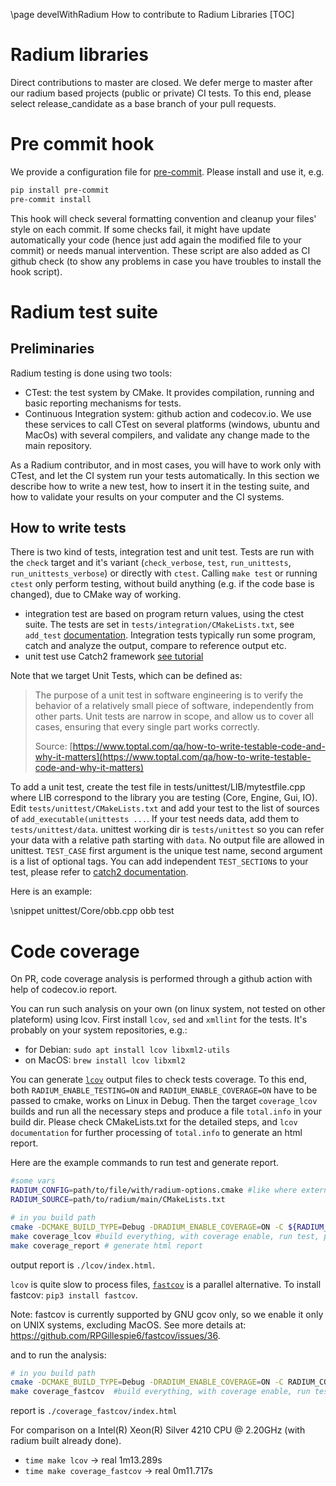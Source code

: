 \page develWithRadium How to contribute to Radium Libraries
[TOC]

# Radium libraries

Direct contributions to master are closed.
We defer merge to master after our radium based projects (public or private) CI tests.
To this end, please select release_candidate as a base branch of your pull requests.

# Pre commit hook

We provide a configuration file for [pre-commit](https://pre-commit.com/). Please install and use it, e.g.

```bash
pip install pre-commit
pre-commit install
```

This hook will check several formatting convention and cleanup your files' style on each commit. If some checks fail,
it might have update automatically your code (hence just add again the modified file to your commit) or needs manual intervention.
These script are also added as CI github check (to show any problems in case you have troubles to install the hook script).

# Radium test suite

## Preliminaries

Radium testing is done using two tools:

- CTest: the test system by CMake. It provides compilation, running and basic reporting mechanisms for tests.
- Continuous Integration system: github action and codecov.io. We use these services to call CTest on several platforms (windows, ubuntu and MacOs) with several compilers, and validate any change made to the main repository.

As a Radium contributor, and in most cases, you will have to work only with CTest, and let the CI system run your tests automatically.
In this section we describe how to write a new test, how to insert it in the testing suite, and how to validate your results on your computer and the CI systems.

## How to write tests

There is two kind of tests, integration test and unit test. Tests are run with the `check` target and it's variant (`check_verbose`, `test`, `run_unittests`, `run_unittests_verbose`) or directly with `ctest`.
Calling `make test` or running `ctest` only perform testing, without build anything (e.g. if the code base is changed), due to CMake way of working.

- integration test are based on program return values, using the ctest suite. The tests are set in `tests/integration/CMakeLists.txt`, see `add_test` [documentation](https://cmake.org/cmake/help/latest/command/add_test.html).
  Integration tests typically run some program, catch and analyze the output, compare to reference output etc.
- unit test use Catch2 framework [see tutorial](https://github.com/catchorg/Catch2/blob/devel/docs/tutorial.md)

Note that we target Unit Tests, which can be defined as:
> The purpose of a unit test in software engineering is to verify the behavior of a relatively small piece of software,
> independently from other parts. Unit tests are narrow in scope, and allow us to cover all cases, ensuring that every
> single part works correctly.
>
> Source: [https://www.toptal.com/qa/how-to-write-testable-code-and-why-it-matters](https://www.toptal.com/qa/how-to-write-testable-code-and-why-it-matters)

To add a unit test,
create the test file in tests/unittest/LIB/mytestfile.cpp where LIB correspond to the library you are testing (Core, Engine, Gui, IO).
Edit `tests/unittest/CMakeLists.txt` and add your test to the list of sources of `add_executable(unittests ...`.
If your test needs data, add them to `tests/unittest/data`. unittest working dir is `tests/unittest` so you can refer your data with a relative path starting with `data`. No output file are allowed in unittest.
`TEST_CASE` first argument is the unique test name, second argument is a list of optional tags. You can add independent `TEST_SECTION`s to your test, please refer to [catch2 documentation](https://github.com/catchorg/Catch2/tree/devel/docs).

Here is an example:

\snippet unittest/Core/obb.cpp obb test

# Code coverage

On PR, code coverage analysis is performed through a github action with help of codecov.io report.

You can run such analysis on your own (on linux system, not tested on other plateform) using lcov.
First install `lcov`, `sed` and `xmllint` for the tests.
It's probably on your system repositories, e.g.:

- for Debian: `sudo apt install lcov libxml2-utils`
- on MacOS: `brew install lcov libxml2`

You can generate [`lcov`](http://ltp.sourceforge.net/coverage/lcov.php) output files to check tests coverage.
To this end, both `RADIUM_ENABLE_TESTING=ON` and `RADIUM_ENABLE_COVERAGE=ON` have to be passed to cmake, works on Linux in Debug.
Then the target `coverage_lcov` builds and run all the necessary steps and produce a file `total.info` in your build dir.
Please check CMakeLists.txt for the detailed steps, and `lcov documentation` for further processing of `total.info` to generate an html report.

Here are the example commands to run test and generate report.

```bash
#some vars
RADIUM_CONFIG=path/to/file/with/radium-options.cmake #like where external are built ... it's optionnal
RADIUM_SOURCE=path/to/radium/main/CMakeLists.txt

# in you build path
cmake -DCMAKE_BUILD_TYPE=Debug -DRADIUM_ENABLE_COVERAGE=ON -C ${RADIUM_CONFIG} ${RADIUM_SOURCE}
make coverage_lcov #build everything, with coverage enable, run test, perform analysis
make coverage_report # generate html report
```

output report is `./lcov/index.html`.

`lcov` is quite slow to process files, [`fastcov`](https://github.com/RPGillespie6/fastcov/blob/master/fastcov.py) is a parallel alternative.
To install fastcov: `pip3 install fastcov`.

Note: fastcov is currently supported by GNU gcov only, so we enable it only on UNIX systems, excluding MacOS. See more details at: <https://github.com/RPGillespie6/fastcov/issues/36>.

and to run the analysis:

```bash
# in you build path
cmake -DCMAKE_BUILD_TYPE=Debug -DRADIUM_ENABLE_COVERAGE=ON -C RADIUM_CONFIG RADIUM_SOURCE
make coverage_fastcov  #build everything, with coverage enable, run test, perform analysis
```

report is  `./coverage_fastcov/index.html`

For comparison on a Intel(R) Xeon(R) Silver 4210 CPU @ 2.20GHz (with radium built already done).

- `time make lcov` -> real 1m13.289s
- `time make coverage_fastcov` ->  real 0m11.717s
